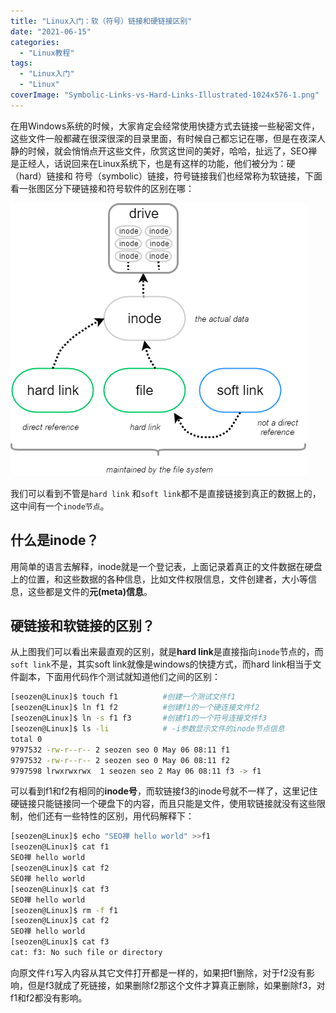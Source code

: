```yaml
---
title: "Linux入门：软（符号）链接和硬链接区别"
date: "2021-06-15"
categories: 
  - "Linux教程"
tags: 
  - "Linux入门"
  - "Linux"
coverImage: "Symbolic-Links-vs-Hard-Links-Illustrated-1024x576-1.png"
---
```


在用Windows系统的时候，大家肯定会经常使用快捷方式去链接一些秘密文件，这些文件一般都藏在很深很深的目录里面，有时候自己都忘记在哪，但是在夜深人静的时候，就会悄悄点开这些文件，欣赏这世间的美好，哈哈，扯远了，SEO禅是正经人，话说回来在Linux系统下，也是有这样的功能，他们被分为：硬（hard）链接和 符号（symbolic）链接，符号链接我们也经常称为软链接，下面看一张图区分下硬链接和符号软件的区别在哪：

![links_diagram](images/links_diagram.png)

我们可以看到不管是`hard link` 和`soft link`都不是直接链接到真正的数据上的，这中间有一个`inode节点`。

## 什么是inode？

用简单的语言去解释，inode就是一个登记表，上面记录着真正的文件数据在硬盘上的位置，和这些数据的各种信息，比如文件权限信息，文件创建者，大小等信息，这些都是文件的**元(meta)信息**。

## 硬链接和软链接的区别？

从上图我们可以看出来最直观的区别，就是**hard link**是直接指向`inode`节点的，而`soft link`不是，其实soft link就像是windows的快捷方式，而hard link相当于文件副本，下面用代码作个测试就知道他们之间的区别：
```bash
[seozen@Linux]$ touch f1          #创建一个测试文件f1
[seozen@Linux]$ ln f1 f2          #创建f1的一个硬连接文件f2
[seozen@Linux]$ ln -s f1 f3       #创建f1的一个符号连接文件f3
[seozen@Linux]$ ls -li            # -i参数显示文件的inode节点信息
total 0
9797532 -rw-r--r-- 2 seozen seo 0 May 06 08:11 f1
9797532 -rw-r--r-- 2 seozen seo 0 May 06 08:11 f2
9797598 lrwxrwxrwx  1 seozen seo 2 May 06 08:11 f3 -> f1
```
可以看到f1和f2有相同的**inode号**，而软链接f3的inode号就不一样了，这里记住硬链接只能链接同一个硬盘下的内容，而且只能是文件，使用软链接就没有这些限制，他们还有一些特性的区别，用代码解释下：
```bash
[seozen@Linux]$ echo "SEO禅 hello world" >>f1
[seozen@Linux]$ cat f1
SEO禅 hello world
[seozen@Linux]$ cat f2
SEO禅 hello world
[seozen@Linux]$ cat f3
SEO禅 hello world
[seozen@Linux]$ rm -f f1
[seozen@Linux]$ cat f2
SEO禅 hello world
[seozen@Linux]$ cat f3
cat: f3: No such file or directory
```
向原文件`f1`写入内容从其它文件打开都是一样的，如果把f1删除，对于f2没有影响，但是f3就成了死链接，如果删除f2那这个文件才算真正删除，如果删除f3，对f1和f2都没有影响。
